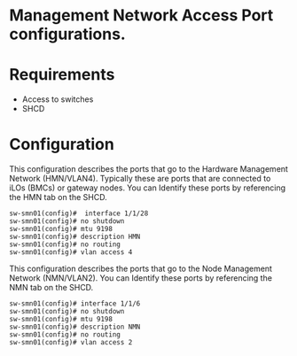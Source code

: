 # Management Network Access Port configurations.

# Requirements
- Access to switches
- SHCD

# Configuration

This configuration describes the ports that go to the Hardware Management Network (HMN/VLAN4).
Typically these are ports that are connected to iLOs (BMCs) or gateway nodes.
You can Identify these ports by referencing the HMN tab on the SHCD.

```
sw-smn01(config)#  interface 1/1/28
sw-smn01(config)# no shutdown 
sw-smn01(config)# mtu 9198
sw-smn01(config)# description HMN
sw-smn01(config)# no routing
sw-smn01(config)# vlan access 4
```

This configuration describes the ports that go to the Node Management Network (NMN/VLAN2).
You can Identify these ports by referencing the NMN tab on the SHCD.

```
sw-smn01(config)# interface 1/1/6
sw-smn01(config)# no shutdown 
sw-smn01(config)# mtu 9198
sw-smn01(config)# description NMN
sw-smn01(config)# no routing
sw-smn01(config)# vlan access 2
```
